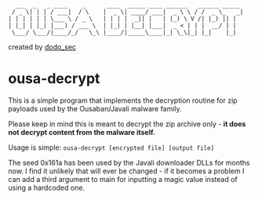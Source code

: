 ```
  ___  _   _ ____    _      ____  _____ ____ ______   ______ _____ 
 / _ \| | | / ___|  / \    |  _ \| ____/ ___|  _ \ \ / /  _ \_   _|
| | | | | | \___ \ / _ \   | | | |  _|| |   | |_) \ V /| |_) || |  
| |_| | |_| |___) / ___ \  | |_| | |__| |___|  _ < | | |  __/ | |  
 \___/ \___/|____/_/   \_\ |____/|_____\____|_| \_\|_| |_|    |_|  
```

created by [dodo_sec](https://twitter.com/dodo_sec)

# ousa-decrypt
This is a simple program that implements the decryption routine for zip payloads used by the Ousaban/Javali malware family.

Please keep in mind this is meant to decrypt the zip archive only - **it does not decrypt content from the malware itself.**

Usage is simple: 
`ousa-decrypt [encrypted file] [output file]`

The seed 0x161a has been used by the Javali downloader DLLs for months now. I find it unlikely that will ever be changed - if it becomes a problem I can add a third argument to main for inputting a magic value instead of using a hardcoded one.
